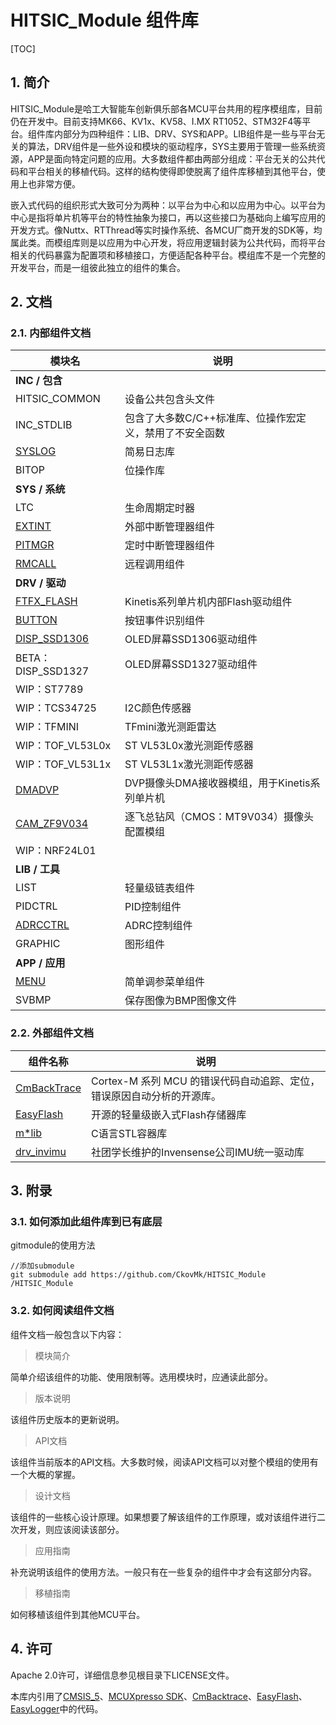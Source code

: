 # HITSIC_Module 组件库

[TOC]

## 1. 简介

HITSIC_Module是哈工大智能车创新俱乐部各MCU平台共用的程序模组库，目前仍在开发中。目前支持MK66、KV1x、KV58、I.MX RT1052、STM32F4等平台。组件库内部分为四种组件：LIB、DRV、SYS和APP。LIB组件是一些与平台无关的算法，DRV组件是一些外设和模块的驱动程序，SYS主要用于管理一些系统资源，APP是面向特定问题的应用。大多数组件都由两部分组成：平台无关的公共代码和平台相关的移植代码。这样的结构使得即使脱离了组件库移植到其他平台，使用上也非常方便。

嵌入式代码的组织形式大致可分为两种：以平台为中心和以应用为中心。以平台为中心是指将单片机等平台的特性抽象为接口，再以这些接口为基础向上编写应用的开发方式。像Nuttx、RTThread等实时操作系统、各MCU厂商开发的SDK等，均属此类。而模组库则是以应用为中心开发，将应用逻辑封装为公共代码，而将平台相关的代码暴露为配置项和移植接口，方便适配各种平台。模组库不是一个完整的开发平台，而是一组彼此独立的组件的集合。



## 2. 文档



### 2.1. 内部组件文档

| 模块名                                  | 说明                                                      |
| --------------------------------------- | --------------------------------------------------------- |
| **INC / 包含**                          |                                                           |
| HITSIC_COMMON | 设备公共包含头文件 |
| INC_STDLIB                              | 包含了大多数C/C++标准库、位操作宏定义，禁用了不安全函数 |
| [SYSLOG](doc/inc_syslog.md) | 简易日志库 |
| BITOP | 位操作库 |
| **SYS / 系统**                          |                                                           |
| LTC | 生命周期定时器 |
| [EXTINT](doc/sys_extint.md)             | 外部中断管理器组件                                        |
| [PITMGR](doc/sys_pitmgr.md)             | 定时中断管理器组件                                        |
| [RMCALL](doc/sys_rmcall.md)         | 远程调用组件                                              |
| **DRV / 驱动**                          |                                                           |
| [FTFX_FLASH](doc/drv_ftfx_flash.md)     | Kinetis系列单片机内部Flash驱动组件                        |
| [BUTTON](doc/drv_button.md)             | 按钮事件识别组件                                          |
| [DISP_SSD1306](doc/drv_disp_ssd1306.md) | OLED屏幕SSD1306驱动组件                                   |
| BETA：DISP_SSD1327 | OLED屏幕SSD1327驱动组件 |
| WIP：ST7789 |  |
| WIP：TCS34725                           | I2C颜色传感器                                             |
| WIP：TFMINI                             | TFmini激光测距雷达                                        |
| WIP：TOF_VL53L0x                        | ST VL53L0x激光测距传感器                                  |
| WIP：TOF_VL53L1x                        | ST VL53L1x激光测距传感器                                  |
| [DMADVP](doc/drv_dmadvp.md)             | DVP摄像头DMA接收器模组，用于Kinetis系列单片机             |
| [CAM_ZF9V034](doc/drv_cam_zf9v034.md)   | 逐飞总钻风（CMOS：MT9V034）摄像头配置模组                 |
| WIP：NRF24L01                           |                                                        |
| **LIB / 工具**                          |                                                           |
| LIST                                    | 轻量级链表组件                                            |
| PIDCTRL                                 | PID控制组件                                               |
| [ADRCCTRL](doc/lib_adrcctrl.md)         | ADRC控制组件                                              |
| GRAPHIC                                 | 图形组件                                                |
| **APP / 应用**                          |                                                           |
| [MENU](doc/app_menu.md)                 | 简单调参菜单组件                                          |
| SVBMP | 保存图像为BMP图像文件 |



### 2.2. 外部组件文档

| 组件名称                                               | 说明                                                         |
| ------------------------------------------------------ | ------------------------------------------------------------ |
| [CmBackTrace](https://github.com/armink/CmBacktrace)   | Cortex-M 系列 MCU 的错误代码自动追踪、定位，错误原因自动分析的开源库。 |
| [EasyFlash](https://github.com/armink/EasyFlash)       | 开源的轻量级嵌入式Flash存储器库                              |
| [m*lib](https://github.com/P-p-H-d/mlib)               | C语言STL容器库                                               |
| [drv_invimu](https://github.com/beforelight/c_inv_imu) | 社团学长维护的Invensense公司IMU统一驱动库                    |



## 3. 附录

### 3.1. 如何添加此组件库到已有底层

gitmodule的使用方法
```
//添加submodule
git submodule add https://github.com/CkovMk/HITSIC_Module /HITSIC_Module
```



### 3.2. 如何阅读组件文档

组件文档一般包含以下内容：

> 模块简介

简单介绍该组件的功能、使用限制等。选用模块时，应通读此部分。

> 版本说明

该组件历史版本的更新说明。

> API文档

该组件当前版本的API文档。大多数时候，阅读API文档可以对整个模组的使用有一个大概的掌握。

> 设计文档

该组件的一些核心设计原理。如果想要了解该组件的工作原理，或对该组件进行二次开发，则应该阅读该部分。

> 应用指南

补充说明该组件的使用方法。一般只有在一些复杂的组件中才会有这部分内容。

> 移植指南

如何移植该组件到其他MCU平台。





## 4. 许可

Apache 2.0许可，详细信息参见根目录下LICENSE文件。

本库内引用了[CMSIS_5](https://github.com/ARM-software/CMSIS_5)、[MCUXpresso SDK](https://mcuxpresso.nxp.com/en/welcome)、[CmBacktrace](https://github.com/armink/CmBacktrace)、[EasyFlash](https://github.com/armink/EasyFlash)、[EasyLogger](https://github.com/armink/EasyLogger)中的代码。






